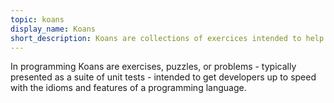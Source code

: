 ```yaml
---
topic: koans
display_name: Koans
short_description: Koans are collections of exercices intended to help you learn a programming language.
---
```

In programming Koans are exercises, puzzles, or problems - typically presented as a suite of unit tests - intended to get developers up to speed with the idioms and features of a programming language.

